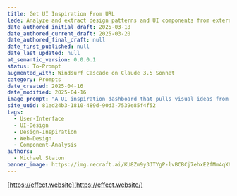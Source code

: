 ```yaml
---
title: Get UI Inspiration From URL
lede: Analyze and extract design patterns and UI components from external websites for inspiration
date_authored_initial_draft: 2025-03-18
date_authored_current_draft: 2025-03-20
date_authored_final_draft: null
date_first_published: null
date_last_updated: null
at_semantic_version: 0.0.0.1
status: To-Prompt
augmented_with: Windsurf Cascade on Claude 3.5 Sonnet
category: Prompts
date_created: 2025-04-16
date_modified: 2025-04-16
image_prompt: "A UI inspiration dashboard that pulls visual ideas from various URLs, displaying a mosaic of website screenshots, color palettes, and design notes. The interface is creative, exploratory, and visually rich."
site_uuid: 81ed24b3-1810-489d-90d3-7539e85f4f52
tags:
  - User-Interface
  - UI-Design
  - Design-Inspiration
  - Web-Design
  - Component-Analysis
authors:
  - Michael Staton
banner_image: https://img.recraft.ai/KU8Zm9y3JTYgP-lvBCBCj7ehxE2fMm4qX6l4x6pyrM8/rs:fit:1024:2048:0/raw:1/plain/abs://external/images/7a00d3a9-64af-4658-abbd-9295e27b9a53
---
```

[https://effect.website](https://effect.website/)